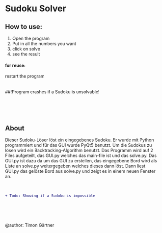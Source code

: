 # Sudoku Solver

## How to use:
1. Open the program
2. Put in all the numbers you want
3. click on solve
4. see the result

#### for reuse: 
restart the program  
<br>
<br>
##!Program crashes if a Sudoku is unsolvable!
<br>
<br>
<br>
<br>
<br>

## About  
Dieser Sudoku-Löser löst ein eingegebenes Sudoku.
Er wurde mit Python programmiert und für das GUI wurde PyQt5 benutzt. 
Um die Sudokus zu lösen wird ein Backtracking-Algorithm benutzt. Das Programm wird auf 2 Files aufgeteilt, das GUI.py welches das main-file ist und das solve.py.
Das GUI.py ist dazu da um das GUI zu erstellen, das eingegebene Bord wird als Liste an solve.py weitergegeben welches dieses dann löst. Dann liest GUI.py das gelöste Bord aus solve.py und zeigt es in einem neuen Fenster an.
<br>
<br>
<br>
```diff
+ Todo: Showing if a Sudoku is impossible
```
<br>
<br>
<br>
  
  
@author: Timon Gärtner
